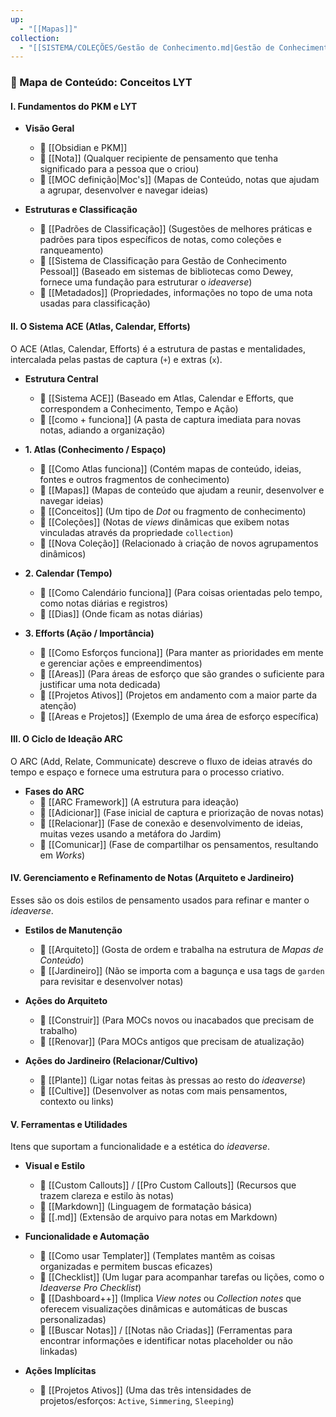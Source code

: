 ```yaml
---
up:
  - "[[Mapas]]"
collection:
  - "[[SISTEMA/COLEÇÕES/Gestão de Conhecimento.md|Gestão de Conhecimento]]"
---
```

### 📘 Mapa de Conteúdo: Conceitos LYT

#### I. Fundamentos do PKM e LYT

- **Visão Geral**
    
    - 📄 [[Obsidian e PKM]]
    - 📄 [[Nota]] (Qualquer recipiente de pensamento que tenha significado para a pessoa que o criou)
    - 📄 [[MOC definição|Moc's]] (Mapas de Conteúdo, notas que ajudam a agrupar, desenvolver e navegar ideias)
- **Estruturas e Classificação**
    
    - 📄 [[Padrões de Classificação]] (Sugestões de melhores práticas e padrões para tipos específicos de notas, como coleções e ranqueamento)
    - 📄 [[Sistema de Classificação para Gestão de Conhecimento Pessoal]] (Baseado em sistemas de bibliotecas como Dewey, fornece uma fundação para estruturar o _ideaverse_)
    - 📄 [[Metadados]] (Propriedades, informações no topo de uma nota usadas para classificação)

#### II. O Sistema ACE (Atlas, Calendar, Efforts)

O ACE (Atlas, Calendar, Efforts) é a estrutura de pastas e mentalidades, intercalada pelas pastas de captura (`+`) e extras (`x`).

- **Estrutura Central**
    
    - 📄 [[Sistema ACE]] (Baseado em Atlas, Calendar e Efforts, que correspondem a Conhecimento, Tempo e Ação)
    - 📄 [[como + funciona]] (A pasta de captura imediata para novas notas, adiando a organização)
- **1. Atlas (Conhecimento / Espaço)**
    
    - 📄 [[Como Atlas funciona]] (Contém mapas de conteúdo, ideias, fontes e outros fragmentos de conhecimento)
    - 📄 [[Mapas]] (Mapas de conteúdo que ajudam a reunir, desenvolver e navegar ideias)
    - 📄 [[Conceitos]] (Um tipo de _Dot_ ou fragmento de conhecimento)
    - 📄 [[Coleções]] (Notas de _views_ dinâmicas que exibem notas vinculadas através da propriedade `collection`)
    - 📄 [[Nova Coleção]] (Relacionado à criação de novos agrupamentos dinâmicos)
- **2. Calendar (Tempo)**
    
    - 📄 [[Como Calendário funciona]] (Para coisas orientadas pelo tempo, como notas diárias e registros)
    - 📄 [[Dias]] (Onde ficam as notas diárias)
- **3. Efforts (Ação / Importância)**
    
    - 📄 [[Como Esforços funciona]] (Para manter as prioridades em mente e gerenciar ações e empreendimentos)
    - 📄 [[Areas]] (Para áreas de esforço que são grandes o suficiente para justificar uma nota dedicada)
    - 📄 [[Projetos Ativos]] (Projetos em andamento com a maior parte da atenção)
    - 📄 [[Areas  e Projetos]] (Exemplo de uma área de esforço específica)

#### III. O Ciclo de Ideação ARC

O ARC (Add, Relate, Communicate) descreve o fluxo de ideias através do tempo e espaço e fornece uma estrutura para o processo criativo.

- **Fases do ARC**
    - 📄 [[ARC Framework]] (A estrutura para ideação)
    - 📄 [[Adicionar]] (Fase inicial de captura e priorização de novas notas)
    - 📄 [[Relacionar]] (Fase de conexão e desenvolvimento de ideias, muitas vezes usando a metáfora do Jardim)
    - 📄 [[Comunicar]] (Fase de compartilhar os pensamentos, resultando em _Works_)

#### IV. Gerenciamento e Refinamento de Notas (Arquiteto e Jardineiro)

Esses são os dois estilos de pensamento usados para refinar e manter o _ideaverse_.

- **Estilos de Manutenção**
    
    - 📄 [[Arquiteto]] (Gosta de ordem e trabalha na estrutura de _Mapas de Conteúdo_)
    - 📄 [[Jardineiro]] (Não se importa com a bagunça e usa tags de `garden` para revisitar e desenvolver notas)
- **Ações do Arquiteto**
    
    - 📄 [[Construir]] (Para MOCs novos ou inacabados que precisam de trabalho)
    - 📄 [[Renovar]] (Para MOCs antigos que precisam de atualização)
- **Ações do Jardineiro (Relacionar/Cultivo)**
    
    - 📄 [[Plante]] (Ligar notas feitas às pressas ao resto do _ideaverse_)
    - 📄 [[Cultive]] (Desenvolver as notas com mais pensamentos, contexto ou links)

#### V. Ferramentas e Utilidades

Itens que suportam a funcionalidade e a estética do _ideaverse_.

- **Visual e Estilo**
    
    - 📄 [[Custom Callouts]] / [[Pro Custom Callouts]] (Recursos que trazem clareza e estilo às notas)
    - 📄 [[Markdown]] (Linguagem de formatação básica)
    - 📄 [[.md]] (Extensão de arquivo para notas em Markdown)
- **Funcionalidade e Automação**
    
    - 📄 [[Como usar Templater]] (Templates mantêm as coisas organizadas e permitem buscas eficazes)
    - 📄 [[Checklist]] (Um lugar para acompanhar tarefas ou lições, como o _Ideaverse Pro Checklist_)
    - 📄 [[Dashboard++]] (Implica _View notes_ ou _Collection notes_ que oferecem visualizações dinâmicas e automáticas de buscas personalizadas)
    - 📄 [[Buscar Notas]] / [[Notas não Criadas]] (Ferramentas para encontrar informações e identificar notas placeholder ou não linkadas)
- **Ações Implícitas**
    
    - 📄 [[Projetos Ativos]] (Uma das três intensidades de projetos/esforços: `Active`, `Simmering`, `Sleeping`)